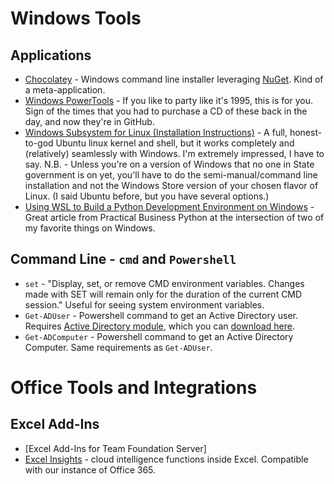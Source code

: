 # Windows Tools

## Applications

- [Chocolatey](https://chocolatey.org/) - Windows command line installer leveraging [NuGet](https://www.nuget.org/). Kind of a meta-application.
- [Windows PowerTools](https://github.com/microsoft/PowerToys) - If you like to party like it's 1995, this is for you. Sign of the times that you had to purchase a CD of these back in the day, and now they're in GitHub.
- [Windows Subsystem for Linux (Installation Instructions)](https://docs.microsoft.com/en-us/windows/wsl/install-win10) - A full, honest-to-god Ubuntu linux kernel and shell, but it works completely and (relatively) seamlessly with Windows. I'm extremely impressed, I have to say. N.B. - Unless you're on a version of Windows that no one in State government is on yet, you'll have to do the semi-manual/command line installation and not the Windows Store version of your chosen flavor of Linux. (I said Ubuntu before, but you have several options.)
- [Using WSL to Build a Python Development Environment on Windows](https://pbpython.com/wsl-python.html) - Great article from Practical Business Python at the intersection of two of my favorite things on Windows.

## Command Line - `cmd` and `Powershell`

- `set` - "Display, set, or remove CMD environment variables. Changes made with SET will remain only for the duration of the current CMD session." Useful for seeing system environment variables.
- `Get-ADUser` - Powershell command to get an Active Directory user. Requires [Active Directory module](https://docs.microsoft.com/en-us/powershell/module/addsadministration/?view=win10-ps), which you can [download here](https://www.microsoft.com/en-us/download/details.aspx?id=45520).
- `Get-ADComputer` - Powershell command to get an Active Directory Computer. Same requirements as `Get-ADUser`. 


# Office Tools and Integrations

## Excel Add-Ins

- [Excel Add-Ins for Team Foundation Server]
- [Excel Insights](https://support.office.com/en-us/article/insights-in-excel-3223aab8-f543-4fda-85ed-76bb0295ffc4) - cloud intelligence functions inside Excel. Compatible with our instance of Office 365. 
